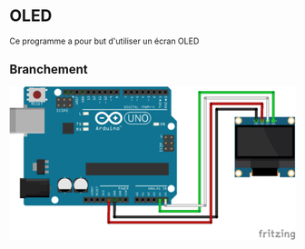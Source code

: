 # OLED
Ce programme a pour but d'utiliser un écran OLED

## Branchement

![OLED](oled_arduino.png)

